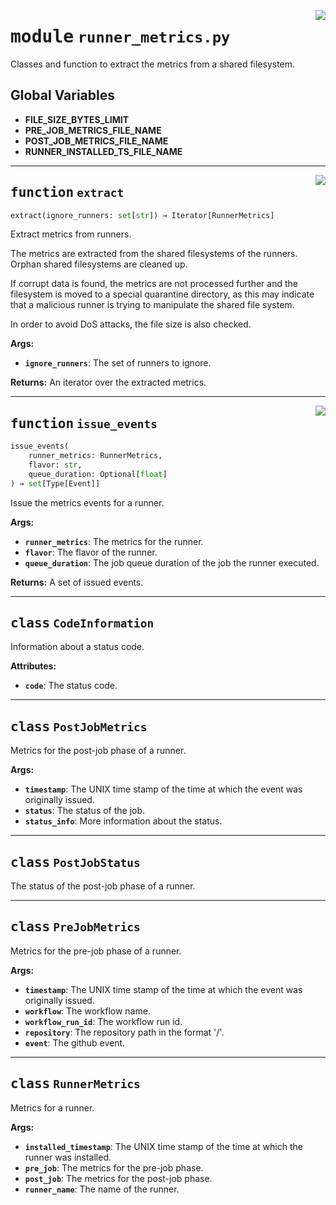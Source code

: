 <!-- markdownlint-disable -->

<a href="../src/runner_metrics.py#L0"><img align="right" style="float:right;" src="https://img.shields.io/badge/-source-cccccc?style=flat-square"></a>

# <kbd>module</kbd> `runner_metrics.py`
Classes and function to extract the metrics from a shared filesystem. 

**Global Variables**
---------------
- **FILE_SIZE_BYTES_LIMIT**
- **PRE_JOB_METRICS_FILE_NAME**
- **POST_JOB_METRICS_FILE_NAME**
- **RUNNER_INSTALLED_TS_FILE_NAME**

---

<a href="../src/runner_metrics.py#L228"><img align="right" style="float:right;" src="https://img.shields.io/badge/-source-cccccc?style=flat-square"></a>

## <kbd>function</kbd> `extract`

```python
extract(ignore_runners: set[str]) → Iterator[RunnerMetrics]
```

Extract metrics from runners. 

The metrics are extracted from the shared filesystems of the runners. Orphan shared filesystems are cleaned up. 

If corrupt data is found, the metrics are not processed further and the filesystem is moved to a special quarantine directory, as this may indicate that a malicious runner is trying to manipulate the shared file system. 

In order to avoid DoS attacks, the file size is also checked. 



**Args:**
 
 - <b>`ignore_runners`</b>:  The set of runners to ignore. 



**Returns:**
 An iterator over the extracted metrics. 


---

<a href="../src/runner_metrics.py#L255"><img align="right" style="float:right;" src="https://img.shields.io/badge/-source-cccccc?style=flat-square"></a>

## <kbd>function</kbd> `issue_events`

```python
issue_events(
    runner_metrics: RunnerMetrics,
    flavor: str,
    queue_duration: Optional[float]
) → set[Type[Event]]
```

Issue the metrics events for a runner. 



**Args:**
 
 - <b>`runner_metrics`</b>:  The metrics for the runner. 
 - <b>`flavor`</b>:  The flavor of the runner. 
 - <b>`queue_duration`</b>:  The job queue duration of the job the runner executed. 



**Returns:**
 A set of issued events. 


---

## <kbd>class</kbd> `CodeInformation`
Information about a status code. 



**Attributes:**
 
 - <b>`code`</b>:  The status code. 





---

## <kbd>class</kbd> `PostJobMetrics`
Metrics for the post-job phase of a runner. 



**Args:**
 
 - <b>`timestamp`</b>:  The UNIX time stamp of the time at which the event was originally issued. 
 - <b>`status`</b>:  The status of the job. 
 - <b>`status_info`</b>:  More information about the status. 





---

## <kbd>class</kbd> `PostJobStatus`
The status of the post-job phase of a runner. 





---

## <kbd>class</kbd> `PreJobMetrics`
Metrics for the pre-job phase of a runner. 



**Args:**
 
 - <b>`timestamp`</b>:  The UNIX time stamp of the time at which the event was originally issued. 
 - <b>`workflow`</b>:  The workflow name. 
 - <b>`workflow_run_id`</b>:  The workflow run id. 
 - <b>`repository`</b>:  The repository path in the format '<owner>/<repo>'. 
 - <b>`event`</b>:  The github event. 





---

## <kbd>class</kbd> `RunnerMetrics`
Metrics for a runner. 



**Args:**
 
 - <b>`installed_timestamp`</b>:  The UNIX time stamp of the time at which the runner was installed. 
 - <b>`pre_job`</b>:  The metrics for the pre-job phase. 
 - <b>`post_job`</b>:  The metrics for the post-job phase. 
 - <b>`runner_name`</b>:  The name of the runner. 





